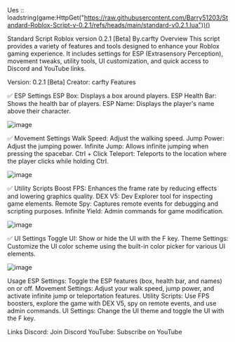 Ues :: loadstring(game:HttpGet("https://raw.githubusercontent.com/Barry51203/Standard-Roblox-Script-v-0.2.1/refs/heads/main/standard-v0.2.1.lua"))()


Standard Script Roblox version 0.2.1 [Beta] By.carfty
Overview
This script provides a variety of features and tools designed to enhance your Roblox gaming experience. It includes settings for ESP (Extrasensory Perception), movement tweaks, utility tools, UI customization, and quick access to Discord and YouTube links.

Version: 0.2.1 [Beta]
Creator: carfty
Features

✅ ESP Settings
ESP Box: Displays a box around players.
ESP Health Bar: Shows the health bar of players.
ESP Name: Displays the player's name above their character.

![image](https://github.com/user-attachments/assets/abd00db3-5930-4cc3-b358-43aa6be995be)


✅ Movement Settings
Walk Speed: Adjust the walking speed.
Jump Power: Adjust the jumping power.
Infinite Jump: Allows infinite jumping when pressing the spacebar.
Ctrl + Click Teleport: Teleports to the location where the player clicks while holding Ctrl.

![image](https://github.com/user-attachments/assets/901b8add-1cdd-48cf-88d3-43705bcb02e6)


✅ Utility Scripts
Boost FPS: Enhances the frame rate by reducing effects and lowering graphics quality.
DEX V5: Dev Explorer tool for inspecting game elements.
Remote Spy: Captures remote events for debugging and scripting purposes.
Infinite Yield: Admin commands for game modification.

![image](https://github.com/user-attachments/assets/e4d02cc0-3708-4f0b-9df2-b1c5b2bbdf06)


✅ UI Settings
Toggle UI: Show or hide the UI with the F key.
Theme Settings: Customize the UI color scheme using the built-in color picker for various UI elements.

![image](https://github.com/user-attachments/assets/6c046e4b-e456-4b76-9ab1-7fa1442d7e3e)


Usage
ESP Settings: Toggle the ESP features (box, health bar, and names) on or off.
Movement Settings: Adjust your walk speed, jump power, and activate infinite jump or teleportation features.
Utility Scripts: Use FPS boosters, explore the game with DEX V5, spy on remote events, and use admin commands.
UI Settings: Change the UI theme and toggle the UI with the F key.

Links
Discord: Join Discord
YouTube: Subscribe on YouTube





